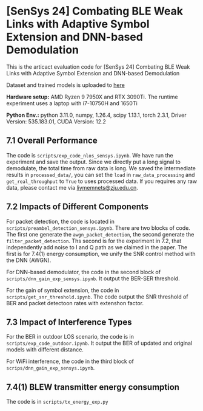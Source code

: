 # [SenSys 24] Combating BLE Weak Links with Adaptive Symbol Extension and DNN-based Demodulation

This is the articact evaluation code for [SenSys 24] Combating BLE Weak Links with Adaptive Symbol Extension and DNN-based Demodulation

Dataset and trained models is uploaded to [here](https://1drv.ms/f/c/92164f3e5a5e1519/EmU-4IQgTbZLpu0rtWMh_wcBfdj31nx-JRUXIbSKP4vOcQ?e=iHe9K5)

**Hardware setup:** AMD Ryzen 9 7950X and RTX 3090Ti. The runtime experiment uses a laptop with i7-10750H and 1650Ti

**Python Env.:** python 3.11.0, numpy, 1.26.4, scipy 1.13.1, torch 2.3.1,  Driver Version: 535.183.01, CUDA Version: 12.2

## 7.1 Overall Performance
The code is `scripts/exp_code_nlos_sensys.ipynb`.
We have run the experiment and save the output.
Since we directly put a long signal to demodulate, the total time from raw data is long. 
We saved the intermediate results in `processed_data/`, you can set the `load` in `raw_data_processing` and `get_real_throughput` to `True` to uses processed data. If you requires any raw data, please contact me via liymemnets@zju.edu.cn.

## 7.2 Impacts of Different Components
For packet detection, the code is located in `scripts/preambel_detection_sensys.ipynb`.
There are two blocks of code. 
The first one generate the `awgn_packet_detection`, the second generate the `filter_packet_detection`.
Ths second is for the experiment in 7.2, that independently add noise to I and Q path as we claimed in the paper.
The first is for 7.4(1) energy consumption, we unify the SNR control method with the DNN (AWGN).

For DNN-based demodulator, the code in the second block of `scripts/dnn_gain_exp_sensys.ipynb`.
It output the BER-SER threshold.

For the gain of symbol extension, the code in `scripts/get_snr_threshold.ipynb`.
The code output the SNR threshold of BER and packet detectoon rates with extenshon factor.

## 7.3 Impact of Interference Types
For the BER in outdoor LOS scenario, the code is in `scripts/exp_code_outdoor.ipynb`. 
It output the BER of updated and original models with different distance.

For WiFi interference, the code in the third block of `scrips/dnn_gain_exp_sensys.ipynb`.

## 7.4(1) BLEW transmitter energy consumption
The code is in `scripts/tx_energy_exp.py`